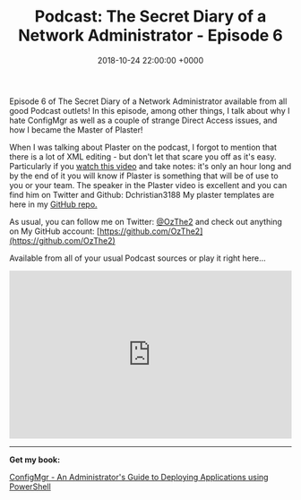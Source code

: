 ﻿---
layout: post
title:  "Podcast: The Secret Diary of a Network Administrator - Episode 6"
date:   2018-10-24 22:00:00 +0000
categories: Podcast
tags: [podcast,configmgr,powershell,directaccess,plaster]
---
Episode 6 of The Secret Diary of a Network Administrator available from all good Podcast outlets!
In this episode, among other things, I talk about why I hate ConfigMgr as well as a couple of strange Direct Access issues, and how I became the Master of Plaster!

When I was talking about Plaster on the podcast, I forgot to mention that there is a lot of XML editing - but don't let that scare you off as it's easy.  Particularly if you [watch this video](https://www.youtube.com/watch?v=16CYGTKH73U) and take notes:  it's only an hour long and by the end of it you will know if Plaster is something that will be of use to you or your team.
The speaker in the Plaster video is excellent and you can find him on Twitter and Github: Dchristian3188
My plaster templates are here in my [GitHub repo.](https://github.com/ozthe2/PlasterTemplates)

As usual, you can follow me on Twitter: [@OzThe2](https://twitter.com/ozthe2) and check out anything on My GitHub account: [https://github.com/OzThe2](https://github.com/OzThe2)

Available from all of your usual Podcast sources or play it right here...

<iframe width="100%" height="300" scrolling="no" frameborder="no" allow="autoplay" src="https://w.soundcloud.com/player/?url=https%3A//api.soundcloud.com/tracks/519241836&color=%23d4d4d4&auto_play=false&hide_related=false&show_comments=true&show_user=true&show_reposts=false&show_teaser=true&visual=true"></iframe>

---

**Get my book:**

[ConfigMgr - An Administrator's Guide to Deploying Applications using PowerShell](https://leanpub.com/configmgr-DeployUsingPS)
